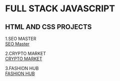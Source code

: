 # FULL STACK JAVASCRIPT 
## HTML AND CSS PROJECTS
1.SEO MASTER<BR>
[SEO Master](./HTML%20and%20CSS%20assignment/SEO%20MASTER)
<br>


2.CRYPTO MARKET<br>
[CRYPTO MARKET](./HTML%20and%20CSS%20assignment/DAO)<br>

3.FASHION HUB <br>
[FASHION HUB](./HTML%20and%20CSS%20assignment/Fashion%20hub)